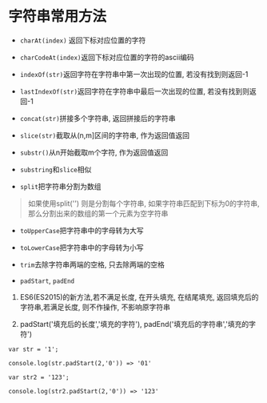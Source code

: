 #  字符串常用方法
+  `charAt(index)` 返回下标对应位置的字符

+  `charCodeAt(index)`返回下标对应位置的字符的ascii编码

+  `indexOf(str)`返回字符在字符串中第一次出现的位置, 若没有找到则返回-1 

+  `lastIndexOf(str)`返回字符在字符串中最后一次出现的位置, 若没有找到则返回-1 

+  `concat(str)`拼接多个字符串, 返回拼接后的字符串

+  `slice(str)`截取从(n,m]区间的字符串, 作为返回值返回

+  `substr()`从n开始截取m个字符, 作为返回值返回

+  `substring`和`slice`相似

+  `split`把字符串分割为数组

> 如果使用split('') 则是分割每个字符串,
> 如果字符串匹配到下标为0的字符串, 那么分割出来的数组的第一个元素为空字符串

+  `toUpperCase`把字符串中的字母转为大写

+  `toLowerCase`把字符串中的字母转为小写
 
+  `trim`去除字符串两端的空格, 只去除两端的空格

+  `padStart`, `padEnd`

1. ES6(ES2015)的新方法,若不满足长度, 在开头填充, 在结尾填充, 返回填充后的字符串,若满足长度, 则不作操作, 不影响原字符串

2. padStart('填充后的长度','填充的字符'), padEnd('填充后的字符串','填充的字符')

```
var str = '1';

console.log(str.padStart(2,'0')) => '01' 

var str2 = '123';

console.log(str2.padStart(2,'0')) => '123'
```
